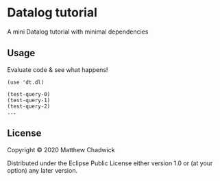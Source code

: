 # Datalog tutorial

A mini Datalog tutorial with minimal dependencies

## Usage

Evaluate code & see what happens!

```
(use 'dt.dl)

(test-query-0)
(test-query-1)
(test-query-2)
...
```


## License

Copyright © 2020 Matthew Chadwick

Distributed under the Eclipse Public License either version 1.0 or (at
your option) any later version.
